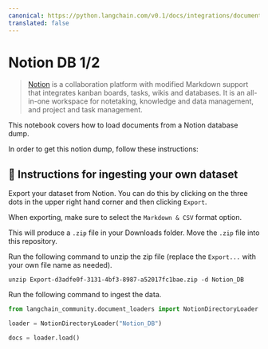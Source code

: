 ```yaml
---
canonical: https://python.langchain.com/v0.1/docs/integrations/document_loaders/notion
translated: false
---
```


# Notion DB 1/2

>[Notion](https://www.notion.so/) is a collaboration platform with modified Markdown support that integrates kanban boards, tasks, wikis and databases. It is an all-in-one workspace for notetaking, knowledge and data management, and project and task management.

This notebook covers how to load documents from a Notion database dump.

In order to get this notion dump, follow these instructions:

## 🧑 Instructions for ingesting your own dataset

Export your dataset from Notion. You can do this by clicking on the three dots in the upper right hand corner and then clicking `Export`.

When exporting, make sure to select the `Markdown & CSV` format option.

This will produce a `.zip` file in your Downloads folder. Move the `.zip` file into this repository.

Run the following command to unzip the zip file (replace the `Export...` with your own file name as needed).

```shell
unzip Export-d3adfe0f-3131-4bf3-8987-a52017fc1bae.zip -d Notion_DB
```

Run the following command to ingest the data.

```python
from langchain_community.document_loaders import NotionDirectoryLoader
```

```python
loader = NotionDirectoryLoader("Notion_DB")
```

```python
docs = loader.load()
```